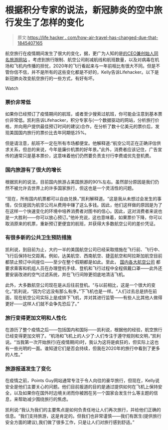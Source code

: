 # 根据积分专家的说法，新冠肺炎的空中旅行发生了怎样的变化

> 原文:[https://life hacker . com/how-air-travel-has-changed-due-that-1845407165](https://lifehacker.com/how-air-travel-has-changed-during-covid-19-according-t-1845407165)

航空旅行在疫情期间发生了很大的变化，据，更广为人知的是[的CEO兼创始人同名旅游网站](https://thepointsguy.com) 。考虑到旅行限制、航空公司削减航线和航班数量，以及对病毒在机场和飞机内传播的担忧，2020年的飞行看起来与一年前相比有很大不同。但是不管你信不信，并不是所有的这些变化都是不好的，Kelly告诉Lifehacker。以下是新冠肺炎改变航空旅行的一些方式，有好有坏。

Watch

### 票价非常低

如果你已经预订了疫情期间的航班，或者至少搜索过航班，你可能会注意到基本票价非常低。凯利告诉Lifehacker，积分专家与(一个数据驱动的网站，分析旅行价格，并向用户提供最佳预订时间的建议)合作，在分析了数十亿美元的票价后，发现美国国内旅行的票价比去年同期低25%。

但是请注意，航班不一定在所有市场都便宜。他解释道:“航空公司正在正确评估供求关系，但总的来说，今年是廉价机票的好年景。”此外，消费者应该记住，广告宣传的通常只是基本票价，这意味着他们仍然要负责支付行李费或优先登机费。

### 国内旅游有了很大的增长

根据凯利的说法，目前国内旅游占美国旅游的90%左右。虽然部分原因是我们仍然不被允许去世界上的许多国家旅行，但这也是一个灵活性的问题。

“现在，所有国内机票都可以自由兑换，”凯利解释道。“这是我从未想过会发生的事情，仅仅是因为航空公司从费用中赚了这么多钱。因此，他们这样做的原因是为了在这样一个快速变化的环境中培养消费者对图书的信心。因此，这对消费者来说也是一大胜利——你可以放心预订。”他补充说，这也意味着，如果票价下降，你可以取消原来的机票，重新预订更便宜的航班，并获得大多数航空公司的差价凭证。

### 有很多新的公共卫生预防措施

凯利说，到目前为止，大约一半的美国航空公司已经采取措施在飞行前、飞行中、飞行后保持社交距离。例如，达美航空、西南航空、捷蓝航空和阿拉斯加航空目前都禁止预订中间座位——至少在整个假期都是如此。至此， [国内各大航空公司](https://www.forbes.com/sites/advisor/2020/10/08/master-list-of-us-airline-seating-and-mask-covid-19-policies/#4170e5bbb561) 都要求乘客和机组人员在办理登机手续、登机和飞行过程中全程佩戴口罩——此外还要安装改进的空气过滤系统，并在飞行间隙更彻底地清洁飞机。

此外，大多数航空公司现在是从后往前登机。“与以前相比，这是一个很大的变化，”凯利说，“因为它远没有那么有序。”下飞机也是一样。“人们过去总是挤在前面，现在航空公司实际上是成排下飞机，并对其进行监管——有些人比其他人做得更好——这样人们就不会争先恐后了。”

### 旅行变得更加文明和人性化

在游历了整个疫情之后——包括国内和国际——凯利说，根据他的经验，航空旅行已经变得更加文明了。“机场和飞机上的人少了:人们专注于遵守规则和文明，”凯利说。“当我第一次开始旅行(在疫情期间)时，我认为这将是疯狂的，但实际上这也有一些光明的一面。谁知道它们是否会持续，但我在2020年的旅行中看到了更多的人性。”

### 旅游报道发生了变化

在疫情之前，Points Guy网站通常专注于令人向往的豪华旅行，但现在，Kelly说安全是他们主要关心的问题。他们目前报道的目的是通过提供如何在飞机上保持安全，以及如果你在国外时边境关闭而你被困在另一个国家会发生什么等主题的信息，来帮助减少围绕旅行的焦虑。

凯利说:“我认为我们的主要焦点是如何负责任地让人们再次旅行，并给他们正确的信息。“我们支持旅游，这是肯定的。但我们也非常谨慎——我们有医生(提供旅行安全方面的建议),我们做了很多工作，只是让人们对旅行感到舒适。”